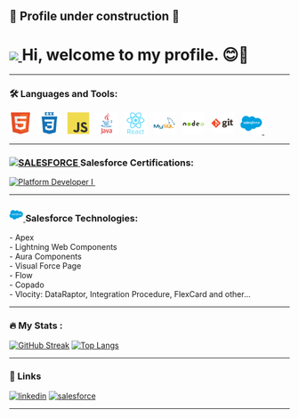 ## 🚧 Profile under construction 🚧

<div>
  <h1 style="border: 0px !important;">
    <a href="https://trailblazer.me/id/luanranyel" target="_blank">
      <img src="https://developer.salesforce.com/files/ti/blogs/img/Blog-ContextualDrivers-336x360-CodeyAstro5.png" width="10%"/>
    </a>
    Hi, welcome to my profile. 😊🚀
  </h1>
</div>

---

### :hammer_and_wrench: Languages and Tools:
<div>
  <img src="https://github.com/devicons/devicon/blob/master/icons/html5/html5-original.svg" title="HTML5" alt="HTML" width="40" height="40"/>
  &nbsp;
  <img src="https://github.com/devicons/devicon/blob/master/icons/css3/css3-plain-wordmark.svg"  title="CSS3" alt="CSS" width="40" height="40"/>
  &nbsp;
  <img src="https://github.com/devicons/devicon/blob/master/icons/javascript/javascript-original.svg" title="JavaScript" alt="JavaScript" width="40" height="40"/>
  &nbsp;
  <img src="https://github.com/devicons/devicon/blob/master/icons/java/java-original-wordmark.svg" title="Java" alt="Java" width="40" height="40"/>
  &nbsp;
  <img src="https://github.com/devicons/devicon/blob/master/icons/react/react-original-wordmark.svg" title="React" alt="React" width="40" height="40"/>
  &nbsp;
  <img src="https://github.com/devicons/devicon/blob/master/icons/mysql/mysql-original-wordmark.svg" title="MySQL"  alt="MySQL" width="40" height="40"/>
  &nbsp;
  <img src="https://github.com/devicons/devicon/blob/master/icons/nodejs/nodejs-original-wordmark.svg" title="NodeJS" alt="NodeJS" width="40" height="40"/>
  &nbsp;
  <img src="https://github.com/devicons/devicon/blob/master/icons/git/git-original-wordmark.svg" title="Git" **alt="Git" width="40" height="40"/>
  &nbsp;
  <a href="https://www.salesforce.com/br/products/what-is-salesforce/" target="_blank">
    <img src="https://github.com/devicons/devicon/blob/master/icons/salesforce/salesforce-original.svg" title="SALESFORCE" alt="SALESFORCE" width="40" height="40"/>   </a>
  &nbsp;
</div>

---

<h3>
  <a href="https://trailblazer.me/id/luanranyel" target="_blank">
    <img src="https://www.salesforce.com/blog/wp-content/uploads/sites/2/2020/09/Astro_Trailblazer_hoodie_wave-1.png" title="SALESFORCE" alt="SALESFORCE" width="25" height="25"/>   
  </a>
  Salesforce Certifications:
</h3>
<a href="https://trailhead.salesforce.com/en/credentials/platformdeveloperi">
  <img src="https://developer.salesforce.com/resources2/certification-site/images/Certifications-logo/Platform-Developer-I.png" title="Platform Developer I" alt="Platform Developer I" width="40" height="40"/>
</a>
&nbsp;

---

<h3>
  <a href="https://www.salesforce.com/br/products/what-is-salesforce/" target="_blank">
    <img src="https://github.com/devicons/devicon/blob/master/icons/salesforce/salesforce-original.svg" title="SALESFORCE" alt="SALESFORCE" width="25" height="25"/>   </a>
  Salesforce Technologies:
</h3>
- Apex <br/>
- Lightning Web Components <br/>
- Aura Components <br/>
- Visual Force Page <br/>
- Flow <br/>
- Copado <br/>
- Vlocity: DataRaptor, Integration Procedure, FlexCard and other... <br/>



---


### :fire: My Stats :
[![GitHub Streak](http://github-readme-streak-stats.herokuapp.com?user=LuanRanyel&theme=dark&hide_border=true)](https://git.io/streak-stats)
[![Top Langs](https://github-readme-stats.vercel.app/api/top-langs/?username=LuanRanyel&langs_count=8&theme=dark&hide_border=true)](https://github.com/anuraghazra/github-readme-stats)



---


### 🔗 Links
[![linkedin](https://img.shields.io/badge/linkedin-0A66C2?style=for-the-badge&logo=linkedin&logoColor=white)](https://www.linkedin.com/in/luanranyel/)
[![salesforce](https://img.shields.io/badge/Salesforce-00A1E0?style=for-the-badge&logo=Salesforce&logoColor=white)](https://trailblazer.me/id/luanranyel)


---

<!--
**LuanRanyel/LuanRanyel** is a ✨ _special_ ✨ repository because its `README.md` (this file) appears on your GitHub profile.

Here are some ideas to get you started:

- 🔭 I’m currently working on ...
- 🌱 I’m currently learning ...
- 👯 I’m looking to collaborate on ...
- 🤔 I’m looking for help with ...
- 💬 Ask me about ...
- 📫 How to reach me: ...
- 😄 Pronouns: ...
- ⚡ Fun fact: ...
-->

